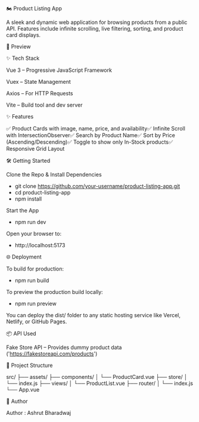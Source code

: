 🏍️ Product Listing App



A sleek and dynamic web application for browsing products from a public API. Features include infinite scrolling, live filtering, sorting, and product card displays.

📸 Preview




✨ Tech Stack

Vue 3 – Progressive JavaScript Framework

Vuex – State Management

Axios – For HTTP Requests

Vite – Build tool and dev server





✨ Features

✅ Product Cards with image, name, price, and availability✅ Infinite Scroll with IntersectionObserver✅ Search by Product Name✅ Sort by Price (Ascending/Descending)✅ Toggle to show only In-Stock products✅ Responsive Grid Layout



🛠️ Getting Started

Clone the Repo & Install Dependencies

 - git clone https://github.com/your-username/product-listing-app.git
 - cd product-listing-app
 - npm install

Start the App

 - npm run dev

Open your browser to:

 - http://localhost:5173


🌐 Deployment

To build for production:

 - npm run build

To preview the production build locally:

 - npm run preview

You can deploy the dist/ folder to any static hosting service like Vercel, Netlify, or GitHub Pages.




📦 API Used

Fake Store API – Provides dummy product data ('https://fakestoreapi.com/products')


📁 Project Structure

src/
├── assets/
├── components/
│   └── ProductCard.vue
├── store/
│   └── index.js
├── views/
│   └── ProductList.vue
├── router/
│   └── index.js
└── App.vue


🙌 Author

Author : Ashrut Bharadwaj

